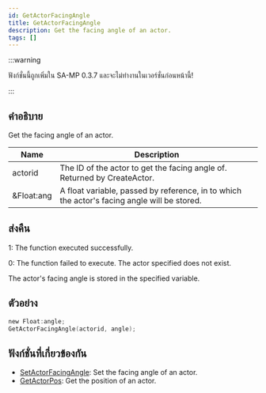 ```yaml
---
id: GetActorFacingAngle
title: GetActorFacingAngle
description: Get the facing angle of an actor.
tags: []
---
```


:::warning

ฟังก์ชั่นนี้ถูกเพิ่มใน SA-MP 0.3.7 และจะไม่ทำงานในเวอร์ชั่นก่อนหน้านี้!

:::

## คำอธิบาย

Get the facing angle of an actor.

| Name       | Description                                                                                 |
| ---------- | ------------------------------------------------------------------------------------------- |
| actorid    | The ID of the actor to get the facing angle of. Returned by CreateActor.                    |
| &Float:ang | A float variable, passed by reference, in to which the actor's facing angle will be stored. |

## ส่งคืน

1: The function executed successfully.

0: The function failed to execute. The actor specified does not exist.

The actor's facing angle is stored in the specified variable.

## ตัวอย่าง

```c
new Float:angle;
GetActorFacingAngle(actorid, angle);
```

## ฟังก์ชั่นที่เกี่ยวข้องกัน

- [SetActorFacingAngle](../functions/SetActorFacingAngle): Set the facing angle of an actor.
- [GetActorPos](../functions/GetActorPos): Get the position of an actor.
